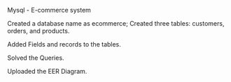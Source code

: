 Mysql - E-commerce system

Created a database name as ecommerce;
Created three tables: customers, orders, and products.

Added Fields and records to the tables.

Solved the Queries.

Uploaded the EER Diagram.
